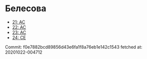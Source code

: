 # Белесова
- [21: AC](21.md)
- [22: AC](22.md)
- [23: AC](23.md)
- [24: CE](24.md)

Commit: f0e7882bcd89856d43e6fa1f8a76eb1e142c1543
 fetched at: 20201022-004712
